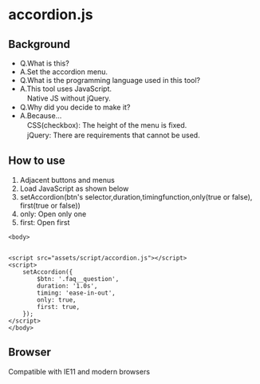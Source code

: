# accordion.js

## Background
- Q.What is this?
- A.Set the accordion menu.
- Q.What is the programming language used in this tool?
- A.This tool uses JavaScript.<br>
　Native JS without jQuery.
- Q.Why did you decide to make it?
- A.Because…<br>
　CSS(checkbox): The height of the menu is fixed.<br>
　jQuery: There are requirements that cannot be used.

## How to use

1. Adjacent buttons and menus
2. Load JavaScript as shown below
3. setAccordion(btn's selector,duration,timingfunction,only(true or false), first(true or false))
4. only: Open only one
5. first: Open first
```
<body>


<script src="assets/script/accordion.js"></script>
<script>
    setAccordion({
        $btn: '.faq__question',
        duration: '1.0s',
        timing: 'ease-in-out',
        only: true,
        first: true,
    });
</script>
</body>
```

## Browser
Compatible with IE11 and modern browsers
